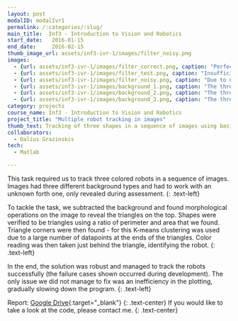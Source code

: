 ```yaml
---
layout: post
modalID: modalIvr1
permalink: /:categories/:slug/
main_title:  Inf3 - Introduction to Vision and Robotics
start_date:   2016-01-15
end_date:     2016-02-15
thumb_image_url: assets/inf3-ivr-1/images/filter_noisy.png
images:
  - {url: assets/inf3-ivr-1/images/filter_correct.png, caption: "Perfectly detected and classified robots. The triangles are not noisy at all, corners are detected perfectly and robots are each assigned a unique color value, most likely matching with the actual color of the robot.", id: filter_correct}
  - {url: assets/inf3-ivr-1/images/filter_test.png, caption: "Insufficiently detailed detection. Either color detection thresholds are not fine enough, or dilation is too strong.", id: filter_test}
  - {url: assets/inf3-ivr-1/images/filter_noisy.png, caption: "Due to noise, incomplete triangles are formed, preventing corner detection. Therefore, these shapes cannot be classified as robots. Furthermore, noise below the robot is visible, hinting the lack of erosion. A difficult situation as the two upper triangles are too eroded.", id: filter_noisy}
  - {url: assets/inf3-ivr-1/images/background_1.png, caption: "The three 'robots' on the first background. You can see that our methods were successful in plotting their motion path.", id: background_1}
  - {url: assets/inf3-ivr-1/images/background_2.png, caption: "The three 'robots' on the second background. You can see that our methods were successful in plotting their motion path.", id: background_2}
  - {url: assets/inf3-ivr-1/images/background_3.png, caption: "The three 'robots' on the third, the most difficult, background. You can see the blue robot misclassified as red and the green one having his direction incorrect. The red robot is not recognized at all.", id: background_3}
category: projects
course_name: Inf3 - Introduction to Vision and Robotics
project_title: "Multiple robot tracking in images"
thumb_text: Tracking of three shapes in a sequence of images using basic shape and color recognition techniques
collaborators:
  - Dalius Grazinskis
tech:
  - Matlab

---
```


This task required us to track three colored robots in a sequence of images. Images had three different background types and had to work with an unknown forth one, only revealed during assessment.
{: .text-left}

To tackle the task, we subtracted the background and found morphological operations on the image to reveal the triangles on the top. Shapes were verified to be triangles using a ratio of perimeter and area that we found. Triangle corners were then found - for this K-means clustering was used due to a large number of datapoints at the ends of the triangles. Color reading was then taken just behind the triangle, identifying the robot.
{: .text-left}

In the end, the solution was robust and managed to track the robots successfully (the failure cases shown occurred during development). The only issue we did not manage to fix was an inefficiency in the plotting, gradually slowing down the program.
{: .text-left}

Report: [Google Drive](https://drive.google.com/open?id=1wYzYK88y1drcs3xgZwLJoZGRkNKFC8VH){:target="_blank"}
{: .text-center}
If you would like to take a look at the code, please contact me.
{: .text-center}
